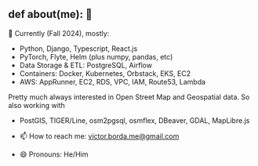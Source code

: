 ## def about(me): 👋

🔭 Currently (Fall 2024), mostly:
- Python, Django, Typescript, React.js
- PyTorch, Flyte, Helm (plus numpy, pandas, etc)
- Data Storage & ETL: PostgreSQL, Airflow
- Containers: Docker, Kubernetes, Orbstack, EKS, EC2
- AWS: AppRunner, EC2, RDS, VPC, IAM, Route53, Lambda

Pretty much always interested in Open Street Map and Geospatial data. So also working with
- PostGIS, TIGER/Line, osm2pgsql, osmflex, DBeaver, GDAL, MapLibre.js

- 📫 How to reach me: victor.borda.me@gmail.com
- 😄 Pronouns: He/Him
